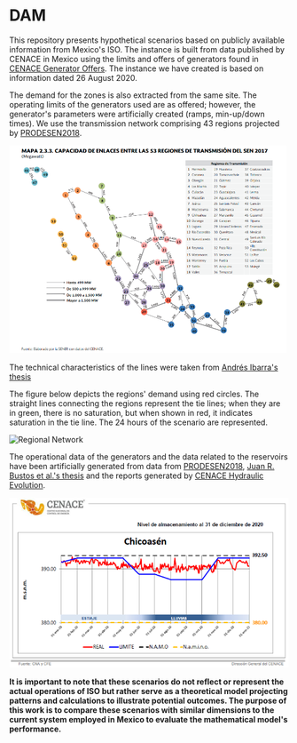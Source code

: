 # DAM

This repository presents hypothetical scenarios based on publicly available information from Mexico's ISO. The instance is built from data published by CENACE in Mexico using the limits and offers of generators found in [CENACE Generator Offers](https://www.cenace.gob.mx/Paginas/SIM/Reportes/OfertasMDA.aspx). The instance we have created is based on information dated 26 August 2020.

The demand for the zones is also extracted from the same site. The operating limits of the generators used are as offered; however, the generator's parameters were artificially created (ramps, min-up/down times). We use the transmission network comprising 43 regions projected by [PRODESEN2018](https://www.cenace.gob.mx/Docs/16_MARCOREGULATORIO/Prodecen//08%202018-2032%20Cap%C3%ADtulos%201%20al%206.pdf). 

<img src="images/red_prodesen.png" alt="Regional Network" width="500">

The technical characteristics of the lines were taken from 
[Andrés Ibarra's thesis](https://repositorio.tec.mx/bitstream/handle/11285/644822/IbarraDiaz_TesisMaestriaPDFA.pdf?sequence=6&isAllowed=y)

The figure below depicts the regions' demand using red circles. The straight lines connecting the regions represent the tie lines; when they are in green, there is no saturation, but when shown in red, it indicates saturation in the tie line. The 24 hours of the scenario are represented.

<img src="images/net.gif" alt="Regional Network" width="600">

The operational data of the generators and the data related to the reservoirs have been artificially generated from data from [PRODESEN2018](https://www.cenace.gob.mx/Docs/16_MARCOREGULATORIO/Prodecen//08%202018-2032%20Cap%C3%ADtulos%201%20al%206.pdf), [Juan R. Bustos et al.'s thesis](https://tesis.ipn.mx/jspui/bitstream/123456789/10554/1/121.pdf) and the 
 reports generated by [CENACE Hydraulic Evolution](https://www.cenace.gob.mx/Paginas/Info/EvolucionHidraulica.aspx).

 <img src="images/Chicoacen.png" alt="Hydraulic Evolution Chicoacen" width="600">

**It is important to note that these scenarios do not reflect or represent the actual operations of ISO but rather serve as a theoretical model projecting patterns and calculations to illustrate potential outcomes. The purpose of this work is to compare these scenarios with similar dimensions to the current system employed in Mexico to evaluate the mathematical model's performance.**
